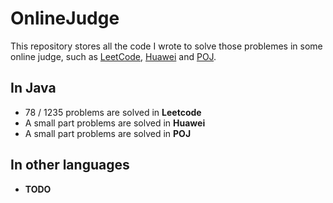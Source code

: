 # OnlineJudge
This repository stores all the code I wrote to solve those problemes in some online judge, such as [LeetCode](https://leetcode.com/), [Huawei](http://ilearning.hwclouds.com/exam/outLogin.jsp) and [POJ](http://poj.org/).

## In Java

+ 78 / 1235  problems are solved in <b>Leetcode</b>
+ A small part problems are solved in <b>Huawei</b> 
+ A small part problems are solved in <b>POJ</b> 

## In other languages

+ <b>TODO</b>  